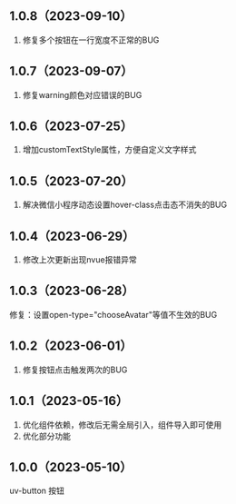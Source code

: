 ## 1.0.8（2023-09-10）
1. 修复多个按钮在一行宽度不正常的BUG
## 1.0.7（2023-09-07）
1. 修复warning颜色对应错误的BUG
## 1.0.6（2023-07-25）
1. 增加customTextStyle属性，方便自定义文字样式
## 1.0.5（2023-07-20）
1. 解决微信小程序动态设置hover-class点击态不消失的BUG
## 1.0.4（2023-06-29）
1. 修改上次更新出现nvue报错异常
## 1.0.3（2023-06-28）
 修复：设置open-type="chooseAvatar"等值不生效的BUG
## 1.0.2（2023-06-01）
1. 修复按钮点击触发两次的BUG
## 1.0.1（2023-05-16）
1. 优化组件依赖，修改后无需全局引入，组件导入即可使用
2. 优化部分功能
## 1.0.0（2023-05-10）
uv-button 按钮
